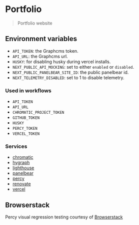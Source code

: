 # Portfolio

> Portfolio website

## Environment variables

- `API_TOKEN`: the Graphcms token.
- `API_URL`: the Graphcms url.
- `HUSKY`: for disabling husky during vercel installs.
- `NEXT_PUBLIC_API_MOCKING`: set to either `enabled` or `disabled`.
- `NEXT_PUBLIC_PANELBEAR_SITE_ID`: the public panelbear id.
- `NEXT_TELEMETRY_DISABLED`: set to 1 to disable telemetry.

### Used in workflows

- `API_TOKEN`
- `API_URL`
- `CHROMATIC_PROJECT_TOKEN`
- `GITHUB_TOKEN`
- `HUSKY`
- `PERCY_TOKEN`
- `VERCEL_TOKEN`

### Services

- [chromatic](https://www.chromatic.com)
- [hygraph](https://hygraph.com)
- [lighthouse](https://github.com/GoogleChrome/lighthouse-ci)
- [panelbear](https://panelbear.com)
- [percy](https://percy.io)
- [renovate](https://docs.renovatebot.com)
- [vercel](https://vercel.com)

## Browserstack

Percy visual regression testing courtesy of [Browserstack](https://www.browserstack.com/open-source)
